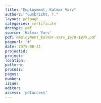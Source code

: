 ```yaml
---
title: "Employment, Kalmar Varv"
authors: "Gumbricht, T."
layout: pdfpage
categories: certificate
doctype: pdf
source: 'Kalmar Varv'
pdf: employment_kalmar-varv_1978-1979.pdf
pageurl: '#'
date: 1979-08-31
projectid:
project:
location:
pattern:
process:
pages:
number:
issue:
editor:
access: 'pdfaccess'
---
```

